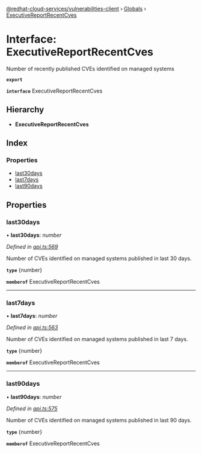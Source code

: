 [@redhat-cloud-services/vulnerabilities-client](../README.md) › [Globals](../globals.md) › [ExecutiveReportRecentCves](executivereportrecentcves.md)

# Interface: ExecutiveReportRecentCves

Number of recently published CVEs identified on managed systems

**`export`** 

**`interface`** ExecutiveReportRecentCves

## Hierarchy

* **ExecutiveReportRecentCves**

## Index

### Properties

* [last30days](executivereportrecentcves.md#last30days)
* [last7days](executivereportrecentcves.md#last7days)
* [last90days](executivereportrecentcves.md#last90days)

## Properties

###  last30days

• **last30days**: *number*

*Defined in [api.ts:569](https://github.com/RedHatInsights/javascript-clients/blob/master/packages/vulnerabilities/api.ts#L569)*

Number of CVEs identified on managed systems published in last 30 days.

**`type`** {number}

**`memberof`** ExecutiveReportRecentCves

___

###  last7days

• **last7days**: *number*

*Defined in [api.ts:563](https://github.com/RedHatInsights/javascript-clients/blob/master/packages/vulnerabilities/api.ts#L563)*

Number of CVEs identified on managed systems published in last 7 days.

**`type`** {number}

**`memberof`** ExecutiveReportRecentCves

___

###  last90days

• **last90days**: *number*

*Defined in [api.ts:575](https://github.com/RedHatInsights/javascript-clients/blob/master/packages/vulnerabilities/api.ts#L575)*

Number of CVEs identified on managed systems published in last 90 days.

**`type`** {number}

**`memberof`** ExecutiveReportRecentCves
